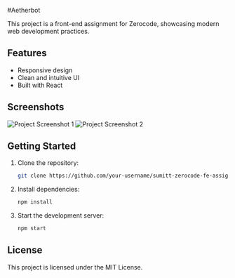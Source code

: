 #Aetherbot

This project is a front-end assignment for Zerocode, showcasing modern web development practices.

## Features

- Responsive design
- Clean and intuitive UI
- Built with React

## Screenshots

![Project Screenshot 1](1.png)
![Project Screenshot 2](2.png)

## Getting Started

1. Clone the repository:
    ```bash
    git clone https://github.com/your-username/sumitt-zerocode-fe-assignment.git
    ```
2. Install dependencies:
    ```bash
    npm install
    ```
3. Start the development server:
    ```bash
    npm start
    ```

## License

This project is licensed under the MIT License.
